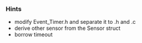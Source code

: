### Hints
* modify Event_Timer.h and separate it to .h and .c
* derive other sensor from the Sensor struct 
* borrow timeout
